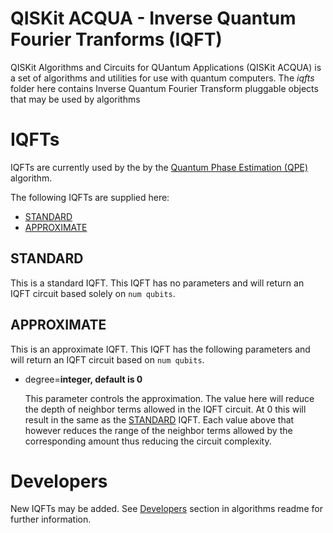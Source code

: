 # QISKit ACQUA - Inverse Quantum Fourier Tranforms (IQFT)

QISKit Algorithms and Circuits for QUantum Applications (QISKit ACQUA) is a set of algorithms and utilities
for use with quantum computers. 
The *iqfts* folder here contains Inverse Quantum Fourier Transform pluggable objects that may be used by algorithms

# IQFTs

IQFTs are currently used by the by the [Quantum Phase Estimation (QPE)](../../../qiskit_acqua#qpe) algorithm. 

The following IQFTs are supplied here:

* [STANDARD](#standard)
* [APPROXIMATE](#approximate)


## STANDARD

This is a standard IQFT. This IQFT has no parameters and will return an IQFT circuit based solely on
`num qubits`.


## APPROXIMATE

This is an approximate IQFT. This IQFT has the following parameters and will return an IQFT circuit based on
`num qubits`.

* degree=**integer, default is 0**

  This parameter controls the approximation. The value here will reduce the depth of neighbor terms allowed in the
  IQFT circuit. At 0 this will result in the same as the [STANDARD](#standard) IQFT. Each value above that however 
  reduces the range of the neighbor terms allowed by the corresponding amount thus reducing the circuit complexity.


# Developers

New IQFTs may be added. See [Developers](../../../qiskit_acqua#developers) section in algorithms readme
for further information.

